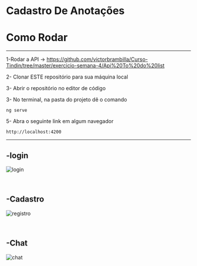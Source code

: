 <h1>Cadastro De Anotações</h2>
<h1>Como Rodar</h1>
<hr>

1-Rodar a API -> https://github.com/victorbrambilla/Curso-Tindin/tree/master/exercicio-semana-4/Api%20To%20do%20list

2- Clonar ESTE repositório para sua máquina local

3- Abrir o repositório no editor de código

3- No terminal, na pasta do projeto dê o comando
~~~Terminal
ng serve
~~~

5- Abra o seguinte link em algum navegador
~~~Terminal
http://localhost:4200
~~~
<hr>

<h2>-login</h2>

![login](https://user-images.githubusercontent.com/88890771/142024954-fb80b362-8b58-4a9a-b64e-d789ddb300c6.png)

<br>

<h2>-Cadastro</h2>

![registro](https://user-images.githubusercontent.com/88890771/142025047-b8a68c37-7a07-488a-8791-ce361efa1c18.png)


<br>

<h2>-Chat</h2>

![chat](https://user-images.githubusercontent.com/88890771/142025140-cba40021-78f4-4f66-a99b-182a4e2809c0.png)


